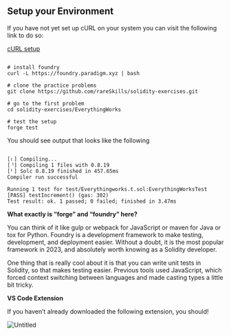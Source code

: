 ## Setup your Environment

If you have not yet set up cURL on your system you can visit the following link to do so:

[cURL setup](https://help.ubidots.com/en/articles/2165289-learn-how-to-install-run-curl-on-windows-macosx-linux)

```solidity

# install foundry
curl -L https://foundry.paradigm.xyz | bash

# clone the practice problems
git clone https://github.com/rareSkills/solidity-exercises.git

# go to the first problem
cd solidity-exercises/EverythingWorks

# test the setup
forge test
```

You should see output that looks like the following

```solidity

[⠆] Compiling...
[⠘] Compiling 1 files with 0.8.19
[⠃] Solc 0.8.19 finished in 457.65ms
Compiler run successful

Running 1 test for test/Everythingworks.t.sol:EverythingWorksTest
[PASS] testIncrement() (gas: 302)
Test result: ok. 1 passed; 0 failed; finished in 3.47ms
```

**What exactly is “forge” and “foundry” here?**

You can think of it like gulp or webpack for JavaScript or maven for Java or tox for Python. Foundry is a development framework to make testing, development, and deployment easier. Without a doubt, it is the most popular framework in 2023, and absolutely worth knowing as a Solidity developer.

One thing that is really cool about it is that you can write unit tests in Solidity, so that makes testing easier. Previous tools used JavaScript, which forced context switching between languages and made casting types a little bit tricky.

**VS Code Extension**

If you haven’t already downloaded the following extension, you should!

![Untitled](Free%20Solidity%20Tutorial%20(Latest)%20b6bc0ae51248409cacd0bef4c26c3d8d/Untitled.png)
